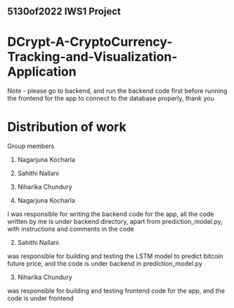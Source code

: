## 5130of2022 IWS1 Project

# DCrypt-A-CryptoCurrency-Tracking-and-Visualization-Application

Note - please go to backend, and run the backend code first before running the frontend for the app to connect to the database properly, thank you

# Distribution of work

Group members
1. Nagarjuna Kocharla
2. Sahithi Nallani
3. Niharika Chundury

1. Nagarjuna Kocharla

I was responsible for writing the backend code for the app, all the code written by me is under backend directory, apart from prediction_model.py, with instructions and comments in the code

2. Sahithi Nallani 

was responsible for building and testing the LSTM model to predict bitcoin future price, and the code is under backend in prediction_model.py

3. Niharika Chundury

was responsible for building and testing frontend code for the app, and the code is under frontend

